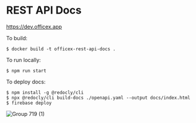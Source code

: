 # REST API Docs

https://dev.officex.app

To build:

```
$ docker build -t officex-rest-api-docs .
```

To run locally:

```
$ npm run start
```

To deploy docs:

```
$ npm install -g @redocly/cli
$ npx @redocly/cli build-docs ./openapi.yaml --output docs/index.html
$ firebase deploy
```

![Group 719 (1)](https://github.com/user-attachments/assets/11ec2c52-4f5c-4b60-833f-9529578a2a1c)
